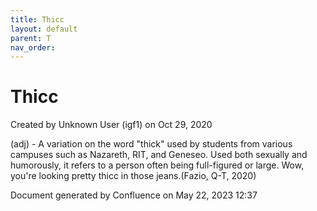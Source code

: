 ```yaml
---
title: Thicc
layout: default
parent: T
nav_order:
---
```


# Thicc

Created by  Unknown User (igf1) on Oct 29, 2020

(adj) - A variation on the word &quot;thick&quot; used by students from various campuses such as Nazareth, RIT, and Geneseo. Used both sexually and humorously, it refers to a person often being full-figured or large. Wow, you're looking pretty thicc in those jeans.(Fazio, Q-T, 2020)

Document generated by Confluence on May 22, 2023 12:37


